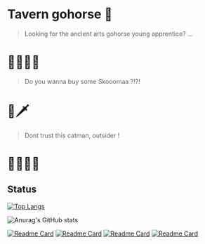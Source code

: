 # Tavern gohorse 🐴

> Looking for the ancient arts gohorse young apprentice?  ... 
# 🧙🏻‍♂️🔥

> Do you wanna buy some Skooomaa ?!?!
# 🦁🗡

> Dont trust this catman, outsider !
# 🧝🏻‍♂🏹


## Status
[![Top Langs](https://github-readme-stats.vercel.app/api/top-langs/?username=bublitzjr&theme=dark&hide=html,css,dockerfile&langs_count=5)](https://github.com/anuraghazra/github-readme-stats)

![Anurag's GitHub stats](https://github-readme-stats.vercel.app/api?username=bublitzjr&show_icons=true&theme=dark)

[![Readme Card](https://github-readme-stats.vercel.app/api/pin/?username=bublitzjr&repo=DISCORD_BOT_GIT&theme=dark)](https://github.com/bublitzjr/DISCORD_BOT_GIT) [![Readme Card](https://github-readme-stats.vercel.app/api/pin/?username=bublitzjr&repo=snake-game&theme=dark)](https://github.com/bublitzjr/snake-game) [![Readme Card](https://github-readme-stats.vercel.app/api/pin/?username=bublitzjr&repo=Aulas-python&theme=dark)](https://github.com/bublitzjr/Aulas-python) [![Readme Card](https://github-readme-stats.vercel.app/api/pin/?username=bublitzjr&repo=Cedup-TCC&theme=dark)](https://github.com/bublitzjr/Cedup-TCC)

